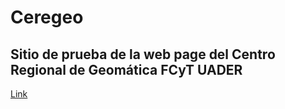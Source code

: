 # Ceregeo

## Sitio de prueba de la web page del Centro Regional de Geomática FCyT UADER


[Link](https://agustinrohrr11.github.io/CeregeoWebTest/)
